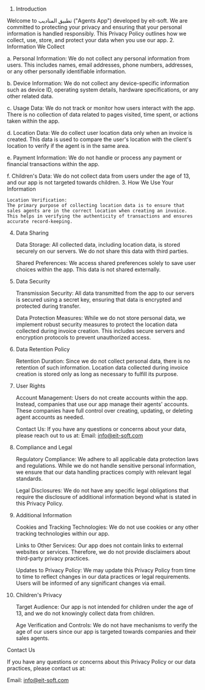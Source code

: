 1. Introduction

Welcome to تطبيق المناديب ("Agents App") developed by eit-soft. We are committed to protecting your privacy and ensuring that your personal information is handled responsibly. This Privacy Policy outlines how we collect, use, store, and protect your data when you use our app.
2. Information We Collect

a. Personal Information:
We do not collect any personal information from users. This includes names, email addresses, phone numbers, addresses, or any other personally identifiable information.

b. Device Information:
We do not collect any device-specific information such as device ID, operating system details, hardware specifications, or any other related data.

c. Usage Data:
We do not track or monitor how users interact with the app. There is no collection of data related to pages visited, time spent, or actions taken within the app.

d. Location Data:
We do collect user location data only when an invoice is created. This data is used to compare the user's location with the client's location to verify if the agent is in the same area.

e. Payment Information:
We do not handle or process any payment or financial transactions within the app.

f. Children's Data:
We do not collect data from users under the age of 13, and our app is not targeted towards children.
3. How We Use Your Information

    Location Verification:
    The primary purpose of collecting location data is to ensure that sales agents are in the correct location when creating an invoice. This helps in verifying the authenticity of transactions and ensures accurate record-keeping.

4. Data Sharing

    Data Storage:
    All collected data, including location data, is stored securely on our servers. We do not share this data with third parties.

    Shared Preferences:
    We access shared preferences solely to save user choices within the app. This data is not shared externally.

5. Data Security

    Transmission Security:
    All data transmitted from the app to our servers is secured using a secret key, ensuring that data is encrypted and protected during transfer.

    Data Protection Measures:
    While we do not store personal data, we implement robust security measures to protect the location data collected during invoice creation. This includes secure servers and encryption protocols to prevent unauthorized access.

6. Data Retention Policy

    Retention Duration:
    Since we do not collect personal data, there is no retention of such information. Location data collected during invoice creation is stored only as long as necessary to fulfill its purpose.

7. User Rights

    Account Management:
    Users do not create accounts within the app. Instead, companies that use our app manage their agents' accounts. These companies have full control over creating, updating, or deleting agent accounts as needed.

    Contact Us:
    If you have any questions or concerns about your data, please reach out to us at:
    Email: info@eit-soft.com

8. Compliance and Legal

    Regulatory Compliance:
    We adhere to all applicable data protection laws and regulations. While we do not handle sensitive personal information, we ensure that our data handling practices comply with relevant legal standards.

    Legal Disclosures:
    We do not have any specific legal obligations that require the disclosure of additional information beyond what is stated in this Privacy Policy.

9. Additional Information

    Cookies and Tracking Technologies:
    We do not use cookies or any other tracking technologies within our app.

    Links to Other Services:
    Our app does not contain links to external websites or services. Therefore, we do not provide disclaimers about third-party privacy practices.

    Updates to Privacy Policy:
    We may update this Privacy Policy from time to time to reflect changes in our data practices or legal requirements. Users will be informed of any significant changes via email.

10. Children's Privacy

    Target Audience:
    Our app is not intended for children under the age of 13, and we do not knowingly collect data from children.

    Age Verification and Controls:
    We do not have mechanisms to verify the age of our users since our app is targeted towards companies and their sales agents.

Contact Us

If you have any questions or concerns about this Privacy Policy or our data practices, please contact us at:

Email: info@eit-soft.com
